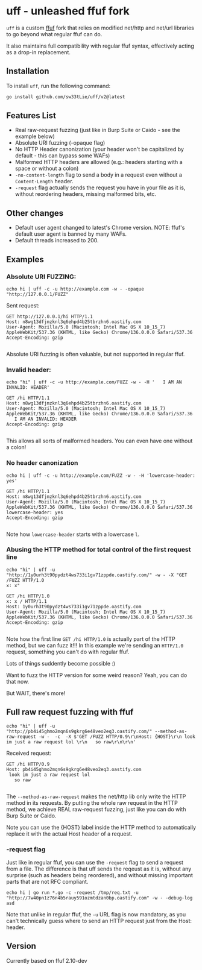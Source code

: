 # uff - unleashed ffuf fork

`uff` is a custom [ffuf](https://github.com/sw33tLie/uff) fork that relies on modified net/http and net/url libraries to go beyond what regular ffuf can do.

It also maintains full compatibility with regular ffuf syntax, effectively acting as a drop-in replacement.

## Installation

To install `uff`, run the following command:

```bash
go install github.com/sw33tLie/uff/v2@latest
```

## Features List

- Real raw-request fuzzing (just like in Burp Suite or Caido - see the example below)
- Absolute URI fuzzing (-opaque flag)
- No HTTP Header canonization (your header won't be capitalized by default - this can bypass some WAFs)
- Malformed HTTP headers are allowed (e.g.: headers starting with a space or without a colon)
- `-no-content-length` flag to send a body in a request even without a `Content-Length` header.
- `-request` flag actually sends the request you have in your file as it is, without reordering headers, missing malformed bits, etc.

## Other changes
- Default user agent changed to latest's Chrome version. NOTE: ffuf's default user agent is banned by many WAFs.
- Default threads increased to 200.

## Examples

### Absolute URI FUZZING:

`echo hi | uff -c -u http://example.com -w - -opaque "http://127.0.0.1/FUZZ"`
 
Sent request:

```http
GET http://127.0.0.1/hi HTTP/1.1
Host: n8wg13dfjmzknl3q6ehpd4b25tbrzhn6.oastify.com
User-Agent: Mozilla/5.0 (Macintosh; Intel Mac OS X 10_15_7) AppleWebKit/537.36 (KHTML, like Gecko) Chrome/136.0.0.0 Safari/537.36
Accept-Encoding: gzip


```

Absolute URI fuzzing is often valuable, but not supported in regular ffuf.

### Invalid header:

`echo "hi" | uff -c -u http://example.com/FUZZ -w - -H '   I AM AN INVALID: HEADER'`

```http
GET /hi HTTP/1.1
Host: n8wg13dfjmzknl3q6ehpd4b25tbrzhn6.oastify.com
User-Agent: Mozilla/5.0 (Macintosh; Intel Mac OS X 10_15_7) AppleWebKit/537.36 (KHTML, like Gecko) Chrome/136.0.0.0 Safari/537.36
   I AM AN INVALID: HEADER
Accept-Encoding: gzip


```

This allows all sorts of malformed headers.
You can even have one without a colon!

### No header canonization

`echo hi | uff -c -u http://example.com/FUZZ -w - -H 'lowercase-header: yes'`

```http
GET /hi HTTP/1.1
Host: n8wg13dfjmzknl3q6ehpd4b25tbrzhn6.oastify.com
User-Agent: Mozilla/5.0 (Macintosh; Intel Mac OS X 10_15_7) AppleWebKit/537.36 (KHTML, like Gecko) Chrome/136.0.0.0 Safari/537.36
lowercase-header: yes
Accept-Encoding: gzip


```

Note how `lowercase-header` starts with a lowercase `l`.

### Abusing the HTTP method for total control of the first request line

```
echo "hi" | uff -u "http://1y0urh3t90pydzt4ws733i1gv71zppde.oastify.com/" -w - -X "GET /FUZZ HTTP/1.0
x: x"
```

```http
GET /hi HTTP/1.0
x: x / HTTP/1.1
Host: 1y0urh3t90pydzt4ws733i1gv71zppde.oastify.com
User-Agent: Mozilla/5.0 (Macintosh; Intel Mac OS X 10_15_7) AppleWebKit/537.36 (KHTML, like Gecko) Chrome/136.0.0.0 Safari/537.36
Accept-Encoding: gzip


```

Note how the first line `GET /hi HTTP/1.0` is actually part of the HTTP method, but we can fuzz it!!!
In this example we're sending an `HTTP/1.0` request, something you can't do with regular ffuf.

Lots of things suddently become possible :)

Want to fuzz the HTTP version for some weird reason? Yeah, you can do that now.

But WAIT, there's more!

## Full raw request fuzzing with ffuf

```
echo "hi" | uff -u "http://pb4i45ghmo2mqn6s9gkrg6e48veo2eq3.oastify.com/" --method-as-raw-request -w -  -c  -X $'GET /FUZZ HTTP/0.9\r\nHost: {HOST}\r\n look im just a raw request lol \r\n   so raw\r\n\r\n' 
```

Received request:

```
GET /hi HTTP/0.9
Host: pb4i45ghmo2mqn6s9gkrg6e48veo2eq3.oastify.com
 look im just a raw request lol 
   so raw


```

The `--method-as-raw-request` makes the net/http lib only write the HTTP method in its requests.
By putting the whole raw request in the HTTP method, we achieve REAL raw-request fuzzing, just like you can do with Burp Suite or Caido.

Note you can use the {HOST} label inside the HTTP method to automatically replace it with the actual Host header of a request.

### -request flag

Just like in regular ffuf, you can use the `-request` flag to send a request from a file.
The difference is that uff sends the reqeust as it is, without any surprise (such as headers being reordered), and without missing important parts that are not RFC compliant.

```
echo hi | go run *.go -c -request /tmp/req.txt -u "http://7w40pn1z76n4b5rauy591ozmtdzan0bp.oastify.com" -w - -debug-log asd
```

Note that unlike in regular ffuf, the `-u` URL flag is now mandatory, as you can't technically guess where to send an HTTP request just from the Host: header.

## Version

Currently based on ffuf 2.10-dev

